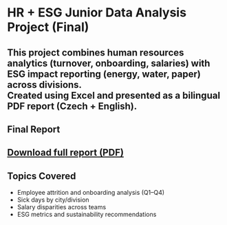 # HR + ESG Junior Data Analysis Project (Final)
This project combines human resources analytics (turnover, onboarding, salaries) with ESG impact reporting (energy, water, paper) across divisions.  
Created using Excel and presented as a bilingual PDF report (Czech + English).
---
## Final Report

[Download full report (PDF)](HR_ESG_Analysis_Report_DenisaPitnerova.pdf)
---
## Topics Covered
- Employee attrition and onboarding analysis (Q1–Q4)
- Sick days by city/division
- Salary disparities across teams
- ESG metrics and sustainability recommendations
